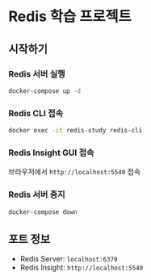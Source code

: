 # Redis 학습 프로젝트

## 시작하기

### Redis 서버 실행
```bash
docker-compose up -d
```

### Redis CLI 접속
```bash
docker exec -it redis-study redis-cli
```

### Redis Insight GUI 접속
브라우저에서 `http://localhost:5540` 접속

### Redis 서버 중지
```bash
docker-compose down
```

## 포트 정보
- Redis Server: `localhost:6379`
- Redis Insight: `http://localhost:5540`